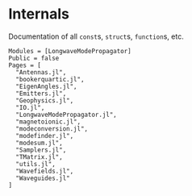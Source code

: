 # Internals

Documentation of all `const`s, `struct`s, `function`s, etc.

```@autodocs
Modules = [LongwaveModePropagator]
Public = false
Pages = [
  "Antennas.jl",
  "bookerquartic.jl",
  "EigenAngles.jl",
  "Emitters.jl",
  "Geophysics.jl",
  "IO.jl",
  "LongwaveModePropagator.jl",
  "magnetoionic.jl",
  "modeconversion.jl",
  "modefinder.jl",
  "modesum.jl",
  "Samplers.jl",
  "TMatrix.jl",
  "utils.jl",
  "Wavefields.jl",
  "Waveguides.jl"
]
```
